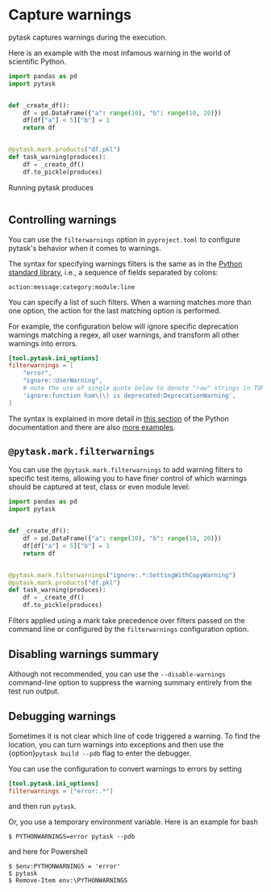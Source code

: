 # Capture warnings

pytask captures warnings during the execution.

Here is an example with the most infamous warning in the world of scientific Python.

```python
import pandas as pd
import pytask


def _create_df():
    df = pd.DataFrame({"a": range(10), "b": range(10, 20)})
    df[df["a"] < 5]["b"] = 1
    return df


@pytask.mark.products("df.pkl")
def task_warning(produces):
    df = _create_df()
    df.to_pickle(produces)
```

Running pytask produces

```{include} ../_static/md/warning.md
```

## Controlling warnings

You can use the `filterwarnings` option in `pyproject.toml` to configure pytask's
behavior when it comes to warnings.

The syntax for specifying warnings filters is the same as in the
[Python standard library](https://docs.python.org/3/library/warnings.html#the-warnings-filter),
i.e., a sequence of fields separated by colons:

```
action:message:category:module:line
```

You can specify a list of such filters. When a warning matches more than one option, the
action for the last matching option is performed.

For example, the configuration below will ignore specific deprecation warnings matching
a regex, all user warnings, and transform all other warnings into errors.

```toml
[tool.pytask.ini_options]
filterwarnings = [
    "error",
    "ignore::UserWarning",
    # note the use of single quote below to denote "raw" strings in TOML
    'ignore:function ham\(\) is deprecated:DeprecationWarning',
]
```

The syntax is explained in more detail in
[this section](https://docs.python.org/3/library/warnings.html#the-warnings-filter) of
the Python documentation and there are also
[more examples](https://docs.python.org/3/library/warnings.html#describing-warning-filters).

## `@pytask.mark.filterwarnings`

You can use the `@pytask.mark.filterwarnings` to add warning filters to specific test
items, allowing you to have finer control of which warnings should be captured at test,
class or even module level:

```python
import pandas as pd
import pytask


def _create_df():
    df = pd.DataFrame({"a": range(10), "b": range(10, 20)})
    df[df["a"] < 5]["b"] = 1
    return df


@pytask.mark.filterwarnings("ignore:.*:SettingWithCopyWarning")
@pytask.mark.products("df.pkl")
def task_warning(produces):
    df = _create_df()
    df.to_pickle(produces)
```

Filters applied using a mark take precedence over filters passed on the command line or
configured by the `filterwarnings` configuration option.

## Disabling warnings summary

Although not recommended, you can use the `--disable-warnings` command-line option to
suppress the warning summary entirely from the test run output.

## Debugging warnings

Sometimes it is not clear which line of code triggered a warning. To find the location,
you can turn warnings into exceptions and then use the {option}`pytask build --pdb` flag
to enter the debugger.

You can use the configuration to convert warnings to errors by setting

```toml
[tool.pytask.ini_options]
filterwarnings = ["error:.*"]
```

and then run `pytask`.

Or, you use a temporary environment variable. Here is an example for bash

```console
$ PYTHONWARNINGS=error pytask --pdb
```

and here for Powershell

```console
$ $env:PYTHONWARNINGS = 'error'
$ pytask
$ Remove-Item env:\PYTHONWARNINGS
```
